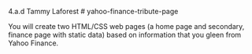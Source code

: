 4.a.d Tammy Laforest # yahoo-finance-tribute-page <br />

You will create two HTML/CSS web pages (a home page and secondary, finance page with static data) based on information that you gleen from Yahoo Finance. 
